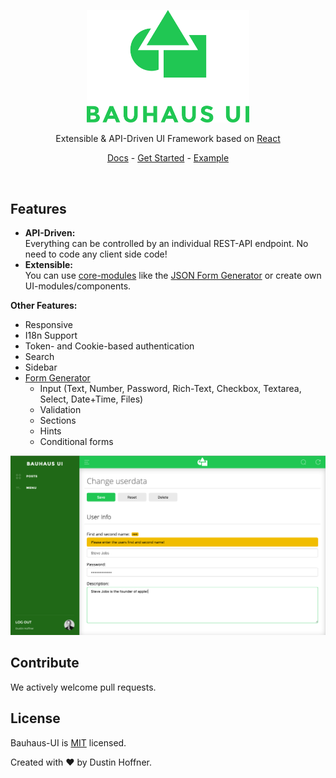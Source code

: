 <p align="center"><img src="docs/img/Logo.png" width=260></p>
<p align="center">Extensible & API-Driven UI Framework based on <a href="https://github.com/facebook/react">React</a></p>
<p align="center"><a href="docs/README.md">Docs</a> - <a href="docs/GetStarted.md">Get Started</a> - <a href="TODO">Example</a></p>

<br/>

## Features

- **API-Driven:**   
Everything can be controlled by an individual REST-API endpoint. No need to code any client side code!
- **Extensible:**  
You can use [core-modules](docs/coreModules) like the [JSON Form Generator](docs/coreModules/form/JsonForm.md) or create own UI-modules/components.

**Other Features:**
- Responsive
- I18n Support
- Token- and Cookie-based authentication
- Search
- Sidebar
- [Form Generator](docs/coreModules/form/JsonForm.md)
  - Input (Text, Number, Password, Rich-Text, Checkbox, Textarea, Select, Date+Time, Files)
  - Validation
  - Sections
  - Hints
  - Conditional forms


![ScreenShot](docs/img/ScreenShot1.png)

## Contribute
We actively welcome pull requests.

## License
Bauhaus-UI is [MIT](LICENSE) licensed.

Created with ♥ by Dustin Hoffner.
